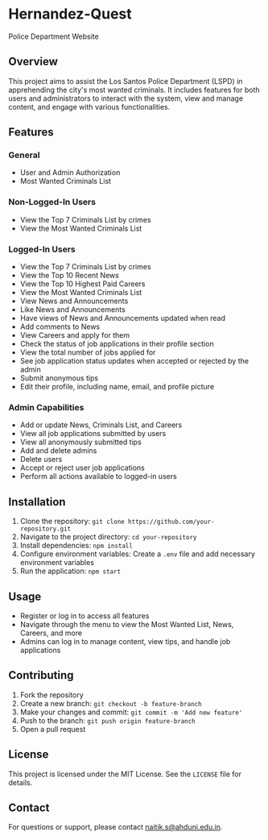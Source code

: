 # Hernandez-Quest
Police Department Website


## Overview
This project aims to assist the Los Santos Police Department (LSPD) in apprehending the city's most wanted criminals. It includes features for both users and administrators to interact with the system, view and manage content, and engage with various functionalities.

## Features

### General
- User and Admin Authorization
- Most Wanted Criminals List

### Non-Logged-In Users
- View the Top 7 Criminals List by crimes
- View the Most Wanted Criminals List

### Logged-In Users
- View the Top 7 Criminals List by crimes
- View the Top 10 Recent News
- View the Top 10 Highest Paid Careers
- View the Most Wanted Criminals List
- View News and Announcements
- Like News and Announcements
- Have views of News and Announcements updated when read
- Add comments to News
- View Careers and apply for them
- Check the status of job applications in their profile section
- View the total number of jobs applied for
- See job application status updates when accepted or rejected by the admin
- Submit anonymous tips
- Edit their profile, including name, email, and profile picture

### Admin Capabilities
- Add or update News, Criminals List, and Careers
- View all job applications submitted by users
- View all anonymously submitted tips
- Add and delete admins
- Delete users
- Accept or reject user job applications
- Perform all actions available to logged-in users

## Installation
1. Clone the repository: `git clone https://github.com/your-repository.git`
2. Navigate to the project directory: `cd your-repository`
3. Install dependencies: `npm install`
4. Configure environment variables: Create a `.env` file and add necessary environment variables
5. Run the application: `npm start` 

## Usage
- Register or log in to access all features
- Navigate through the menu to view the Most Wanted List, News, Careers, and more
- Admins can log in to manage content, view tips, and handle job applications

## Contributing
1. Fork the repository
2. Create a new branch: `git checkout -b feature-branch`
3. Make your changes and commit: `git commit -m 'Add new feature'`
4. Push to the branch: `git push origin feature-branch`
5. Open a pull request

## License
This project is licensed under the MIT License. See the `LICENSE` file for details.

## Contact
For questions or support, please contact [naitik.s@ahduni.edu.in](mailto:naitik.s@ahduni.edu.in).
